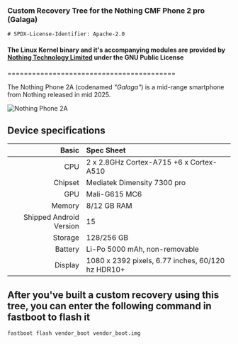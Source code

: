 ### Custom Recovery Tree for the Nothing CMF Phone 2 pro (Galaga)

```
# SPDX-License-Identifier: Apache-2.0
```

#### The Linux Kernel binary and it's accompanying modules are provided by [Nothing Technology Limited](https://github.com/NothingOSS) under the GNU Public License


=========================================

The Nothing Phone 2A (codenamed _"Galaga"_) is a mid-range smartphone from Nothing released in mid 2025.

![Nothing Phone 2A](https://nothing.tech/cdn/shop/products/black-1.png?v=1709369796)

## Device specifications

Basic   | Spec Sheet
-------:|:-------------------------
CPU     | 2 x 2.8GHz Cortex-A715 +6 x Cortex-A510
Chipset | Mediatek Dimensity 7300 pro
GPU     | Mali-G615 MC6
Memory  | 8/12 GB RAM
Shipped Android Version | 15
Storage | 128/256 GB
Battery | Li-Po 5000 mAh, non-removable
Display | 1080 x 2392 pixels, 6.77 inches, 60/120 hz HDR10+

## After you've built a custom recovery using this tree, you can enter the following command in fastboot to flash it

```
fastboot flash vendor_boot vendor_boot.img
```
